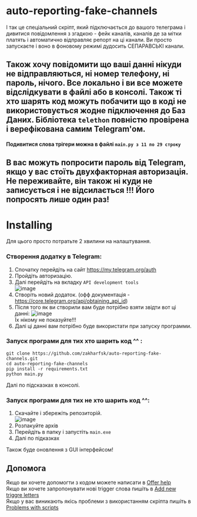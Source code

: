 # auto-reporting-fake-channels

І так це спеціальний скріпт, який підключається до вашого телеграма і дивитися повідомлення з згадкою - фейк каналів, каналів де за мітки платять і автоматично відправляє репорт на ці канали. Ви просто запускаєте і воно в фоновому режимі дудосить СЕПАРАВСЬКІ канали.

## Також хочу повідомити що ваші данні нікуди не відправляються, ні номер телефону, ні пароль, нічого. Все локально і ви все можете відслідкувати в файлі або в консолі. Також ті хто шарять код можуть побачити що в коді не використовується жодне підключення до Баз Даних. Бібліотека `telethon` повністю провірена і верефікована самим Telegram'ом.

#### Подивитися слова трігери можна в файлі `main.py з 11 по 29 строку`

## В вас можуть попросити пароль від Telegram, якщо у вас стоїть двухфакторная авторизація. Не переживайте, він також ні куди не записується і не відсилається !!! Його попросять лише один раз!

# Installing
Для цього просто потратьте 2 хвилини на налаштування.

### Створення додатку в Telegram:
1. Спочатку перейдіть на сайт https://my.telegram.org/auth
2. Пройдіть авторизацію.
3. Далі перейдіть на вкладку `API development tools`<br>
![image](https://user-images.githubusercontent.com/68950796/155900642-5d7e8dd8-596a-44f3-ae16-4f0c3cbd4c53.png)
4. Створіть новий додаток. (офф документація - https://core.telegram.org/api/obtaining_api_id)
5. Після того як ви створили вам буде потрібно взяти звідти вот ці данні: 
![image](https://user-images.githubusercontent.com/68950796/155895646-f90c0f15-b598-426a-8ae4-a7db7bc56043.png)<br>
Їх нікому не показуйте!!!
6. Далі ці данні вам потрібно буде використати при запуску программи.

### Запуск програми для тих хто шарить код ^^ :
```
git clone https://github.com/zakharfsk/auto-reporting-fake-channels.git
cd auto-reporting-fake-channels
pip install -r requirements.txt
python main.py
```
Далі по підсказках в консолі.

### Запуск програми для тих не хто шарить код ^^:
1. Скачайте і збережіть репозиторій.<br>
![image](https://user-images.githubusercontent.com/68950796/155900162-7118f6f1-d44f-41e0-8155-2298eea217d2.png)
2. Розпакуйте архів
3. Перейдіть в папку і запустіть `main.exe`
4. Далі по підказках

Також буде оновлення з GUI інтерфейсом!

## Допомога
Якщо ви хочете допомогти з кодом можете написати в [Offer help](https://github.com/zakharfsk/auto-reporting-fake-channels/issues/1)<br>
Якщо ви хочете запропонувати нові trigger слова пишіть в [Add new triggre letters](https://github.com/zakharfsk/auto-reporting-fake-channels/issues/2)<br>
Якщо у вас виникають якісь проблеми з використанням скріпта пишіть в [Problems with scripts](https://github.com/zakharfsk/auto-reporting-fake-channels/issues/3)

